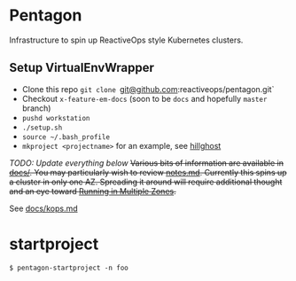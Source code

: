 # Pentagon

Infrastructure to spin up ReactiveOps style Kubernetes clusters.

## Setup VirtualEnvWrapper

* Clone this repo `git clone `git@github.com:reactiveops/pentagon.git`
* Checkout `x-feature-em-docs` (soon to be `docs` and hopefully `master` branch)
* `pushd workstation`
* `./setup.sh`
* `source ~/.bash_profile`
* `mkproject <projectname>` for an example, see [hillghost](https://github.com/reactiveops/hillghost-infrastructure)



*TODO: Update everything below*
~~Various bits of information are available in [docs/](docs/). You may particularly wish to review [notes.md](docs/notes.md).
 Currently this spins up a cluster in only one AZ. Spreading it around will require additional thought and an eye toward [Running in Multiple Zones](http://kubernetes.io/docs/admin/multiple-zones/).~~



See [docs/kops.md](docs/kops.md)

# startproject

```
$ pentagon-startproject -n foo
```
